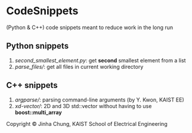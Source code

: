 # CodeSnippets
(Python & C++) code snippets meant to reduce work in the long run  

## Python snippets
1. *second_smallest_element.py*: get **second** smallest element from a list  
2. *parse_files/*: get all files in current working directory  

## C++ snippets
1. *argparse/*: parsing command-line arguments (by Y. Kwon, KAIST EE)  
2. *xd-vector/*: 2D and 3D std::vector without having to use **boost::multi_array**  


Copyright © Jinha Chung, KAIST School of Electrical Engineering

